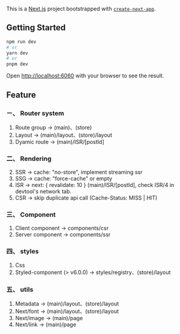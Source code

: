 This is a [Next.js](https://nextjs.org/) project bootstrapped with [`create-next-app`](https://github.com/vercel/next.js/tree/canary/packages/create-next-app).

## Getting Started

```bash
npm run dev
# or
yarn dev
# or
pnpm dev
```

Open [http://localhost:6060](http://localhost:6060) with your browser to see the result.

## Feature

### ㄧ、 Router system

1. Route group -> (main)、(store)
2. Layout -> (main)/layout、(store)/layout
3. Dyamic route -> (main)/ISR/[postId]

### 二、 Rendering

2. SSR -> cache: "no-store", implement streaming ssr
3. SSG -> cache: "force-cache" or empty
4. ISR -> next: { revalidate: 10 } (main)/ISR/[postId], check ISR/4 in devtool's network tab.
5. CSR -> skip duplicate api call (Cache-Status: MISS | HIT)

### 三、 Component

1. Client component -> components/csr
2. Server component -> components/ssr

### 四、 styles

1. Css
2. Styled-component (> v6.0.0) -> styles/registry、(store)/layout

### 五、 utils

1. Metadata -> (main)/layout、(store)/layout
2. Next/font -> (main)/layout、(store)/layout
3. Next/image -> (main)/page
4. Next/link -> (main)/page
